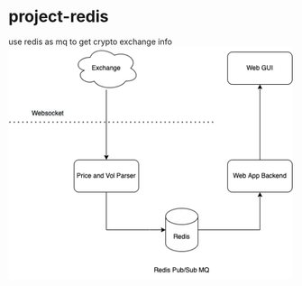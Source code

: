 # project-redis
use redis as mq to get crypto exchange info
![alt text](https://github.com/rynnxiao/project-redis/blob/main/flow.png?raw=true)


